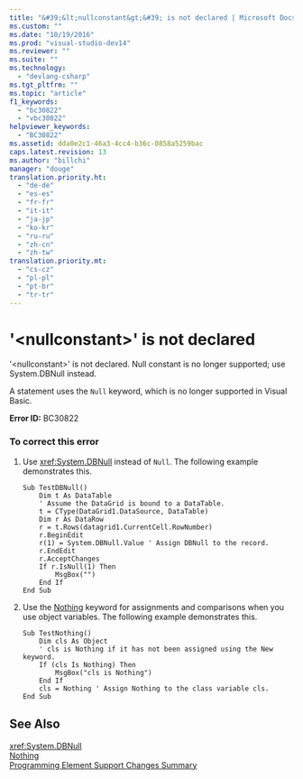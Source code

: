 ```yaml
---
title: "&#39;&lt;nullconstant&gt;&#39; is not declared | Microsoft Docs"
ms.custom: ""
ms.date: "10/19/2016"
ms.prod: "visual-studio-dev14"
ms.reviewer: ""
ms.suite: ""
ms.technology: 
  - "devlang-csharp"
ms.tgt_pltfrm: ""
ms.topic: "article"
f1_keywords: 
  - "bc30822"
  - "vbc30822"
helpviewer_keywords: 
  - "BC30822"
ms.assetid: dda0e2c1-46a3-4cc4-b36c-0858a5259bac
caps.latest.revision: 13
ms.author: "billchi"
manager: "douge"
translation.priority.ht: 
  - "de-de"
  - "es-es"
  - "fr-fr"
  - "it-it"
  - "ja-jp"
  - "ko-kr"
  - "ru-ru"
  - "zh-cn"
  - "zh-tw"
translation.priority.mt: 
  - "cs-cz"
  - "pl-pl"
  - "pt-br"
  - "tr-tr"
---
```

# &#39;&lt;nullconstant&gt;&#39; is not declared
'\<nullconstant>' is not declared. Null constant is no longer supported; use System.DBNull instead.  
  
 A statement uses the `Null` keyword, which is no longer supported in Visual Basic.  
  
 **Error ID:** BC30822  
  
### To correct this error  
  
1.  Use <xref:System.DBNull> instead of `Null`. The following example demonstrates this.  
  
    ```  
    Sub TestDBNull()  
        Dim t As DataTable  
        ' Assume the DataGrid is bound to a DataTable.  
        t = CType(DataGrid1.DataSource, DataTable)  
        Dim r As DataRow  
        r = t.Rows(datagrid1.CurrentCell.RowNumber)  
        r.BeginEdit  
        r(1) = System.DBNull.Value ' Assign DBNull to the record.  
        r.EndEdit  
        r.AcceptChanges  
        If r.IsNull(1) Then  
            MsgBox("")  
        End If  
    End Sub  
    ```  
  
2.  Use the [Nothing](../Topic/Nothing%20\(Visual%20Basic\).md) keyword for assignments and comparisons when you use object variables. The following example demonstrates this.  
  
    ```  
    Sub TestNothing()  
        Dim cls As Object  
        ' cls is Nothing if it has not been assigned using the New keyword.  
        If (cls Is Nothing) Then  
            MsgBox("cls is Nothing")  
        End If  
        cls = Nothing ' Assign Nothing to the class variable cls.  
    End Sub  
    ```  
  
## See Also  
 <xref:System.DBNull>   
 [Nothing](../Topic/Nothing%20\(Visual%20Basic\).md)   
 [Programming Element Support Changes Summary](http://msdn.microsoft.com/en-us/0483590a-6309-449c-a2fa-effa26a03b95)